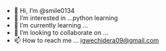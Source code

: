 - 👋 Hi, I’m @smile0134
- 👀 I’m interested in ...python learning 
- 🌱 I’m currently learning ...
- 💞️ I’m looking to collaborate on ...
- 📫 How to reach me ...
igwechidera09@gmail.com
<!---
smile0134/smile0134 is a ✨ special ✨ repository because its `README.md` (this file) appears on your GitHub profile.
You can click the Preview link to take a look at your changes.
--->
